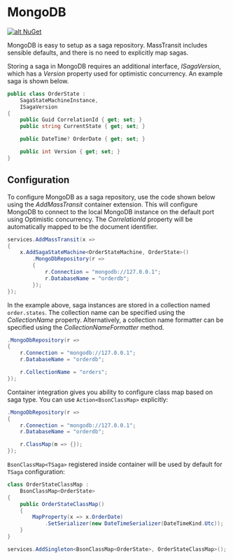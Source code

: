 # MongoDB

[![alt NuGet](https://img.shields.io/nuget/v/MassTransit.MongoDb.svg "NuGet")](https://nuget.org/packages/MassTransit.MongoDb/)

MongoDB is easy to setup as a saga repository. MassTransit includes sensible defaults, and there is no need to explicitly map sagas.

Storing a saga in MongoDB requires an additional interface, _ISagaVersion_, which has a _Version_ property used for optimistic concurrency. An example saga is shown below.

```csharp
public class OrderState :
    SagaStateMachineInstance,
    ISagaVersion
{
    public Guid CorrelationId { get; set; }
    public string CurrentState { get; set; }

    public DateTime? OrderDate { get; set; }

    public int Version { get; set; }
}
```

## Configuration

To configure MongoDB as a saga repository, use the code shown below using the _AddMassTransit_ container extension. This will configure MongoDB to connect to the local MongoDB instance on the default port using Optimistic concurrency. The _CorrelationId_ property will be automatically mapped to be the document identifier.

```csharp
services.AddMassTransit(x =>
{
    x.AddSagaStateMachine<OrderStateMachine, OrderState>()
        .MongoDbRepository(r =>
        {
            r.Connection = "mongodb://127.0.0.1";
            r.DatabaseName = "orderdb";
        });
});
```

In the example above, saga instances are stored in a collection named `order.states`. The collection name can be specified using the _CollectionName_ property. Alternatively, a collection name formatter can be specified using the _CollectionNameFormatter_ method.

```csharp
.MongoDbRepository(r =>
{
    r.Connection = "mongodb://127.0.0.1";
    r.DatabaseName = "orderdb";

    r.CollectionName = "orders";
});
```

Container integration gives you ability to configure class map based on saga type. You can use `Action<BsonClassMap>` explicitly:

```csharp
.MongoDbRepository(r =>
{
    r.Connection = "mongodb://127.0.0.1";
    r.DatabaseName = "orderdb";

    r.ClassMap(m => {});
});
```

`BsonClassMap<TSaga>` registered inside container will be used by default for `TSaga` configuration:

```csharp
class OrderStateClassMap :
    BsonClassMap<OrderState>
{
    public OrderStateClassMap()
    {
        MapProperty(x => x.OrderDate)
            .SetSerializer(new DateTimeSerializer(DateTimeKind.Utc));
    }
}

services.AddSingleton<BsonClassMap<OrderState>, OrderStateClassMap>();
```

